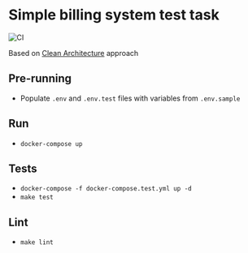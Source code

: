 # Simple billing system test task

![CI](https://github.com/vsokoltsov/billing_system_test_task/workflows/CI/badge.svg?branch=main)

Based on [Clean Architecture](https://github.com/Sairyss/domain-driven-hexagon) approach
## Pre-running

* Populate `.env` and `.env.test` files with variables from `.env.sample`

## Run

* `docker-compose up`

## Tests

* `docker-compose -f docker-compose.test.yml up -d`
* `make test`

## Lint

* `make lint`